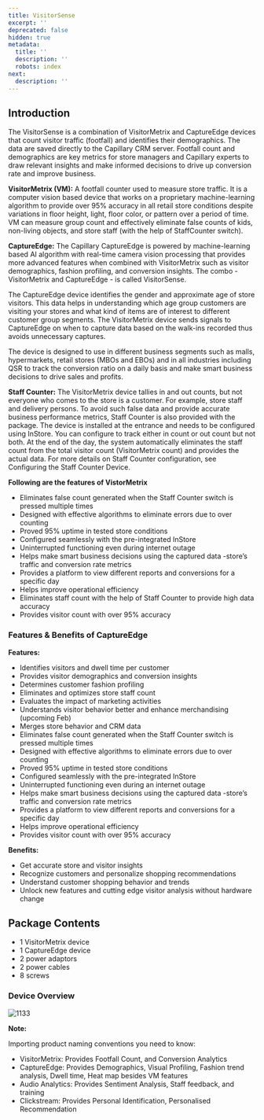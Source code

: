 ```yaml
---
title: VisitorSense
excerpt: ''
deprecated: false
hidden: true
metadata:
  title: ''
  description: ''
  robots: index
next:
  description: ''
---
```

## Introduction

The VisitorSense is a combination of VisitorMetrix and CaptureEdge devices that count visitor traffic (footfall) and identifies their demographics. The data are saved directly to the Capillary CRM server. Footfall count and demographics are key metrics for store managers and Capillary experts to draw relevant insights and make informed decisions to drive up conversion rate and improve business.

**VisitorMetrix (VM):** A footfall counter used to measure store traffic. It is a computer vision based device that works on a proprietary machine-learning algorithm to provide over 95% accuracy in all retail store conditions despite variations in floor height, light, floor color, or pattern over a period of time. VM can measure group count and effectively eliminate false counts of kids, non-living objects, and store staff (with the help of StaffCounter switch). 

**CaptureEdge:** The Capillary CaptureEdge is powered by machine-learning based AI algorithm with real-time camera vision processing that provides more advanced features when combined with VisitorMetrix such as visitor demographics, fashion profiling, and conversion insights. The combo - VisitorMetrix and CaptureEdge - is called VisitorSense.

The CaptureEdge device identifies the gender and approximate age of store visitors.  This data helps in understanding which age group customers are visiting your stores and what kind of items are of interest to different customer group segments. The VisitorMetrix device sends signals to CaptureEdge on when to capture data based on the walk-ins recorded thus avoids unnecessary captures.

The device is designed to use in different business segments such as malls, hypermarkets, retail stores (MBOs and EBOs) and in all industries including QSR to track the conversion ratio on a daily basis and make smart business decisions to drive sales and profits.

**Staff Counter:** The VisitorMetrix device tallies in and out counts, but not everyone who comes to the store is a customer. For example, store staff and delivery persons. To avoid such false data and provide accurate business performance metrics, Staff Counter is also provided with the package. The device is installed at the entrance and needs to be configured using InStore. You can configure to track either in count or out count but not both. At the end of the day, the system automatically eliminates the staff count from the total visitor count (VisitorMetrix count) and provides the actual data.  For more details on Staff Counter configuration, see Configuring the Staff Counter Device.

**Following are the features of VistorMetrix**

* Eliminates false count generated when the Staff Counter switch is pressed multiple times
* Designed with effective algorithms to eliminate errors due to over counting
* Proved 95% uptime in tested store conditions
* Configured seamlessly with the pre-integrated InStore
* Uninterrupted functioning even during internet outage
* Helps make smart business decisions using the captured data -store’s traffic and conversion rate metrics
* Provides a platform to view different reports and conversions for a specific day
* Helps improve operational efficiency
* Eliminates staff count with the help of Staff Counter to provide high data accuracy
* Provides visitor count with over 95% accuracy

### Features & Benefits of CaptureEdge

**Features:**

* Identifies visitors and dwell time per customer
* Provides visitor demographics and conversion insights
* Determines customer fashion profiling
* Eliminates and optimizes store staff count
* Evaluates the impact of marketing activities
* Understands visitor behavior better and enhance merchandising (upcoming Feb)
* Merges store behavior and CRM data
* Eliminates false count generated when the Staff Counter switch is pressed multiple times
* Designed with effective algorithms to eliminate errors due to over counting
* Proved 95% uptime in tested store conditions
* Configured seamlessly with the pre-integrated InStore
* Uninterrupted functioning even during an internet outage
* Helps make smart business decisions using the captured data -store’s traffic and conversion rate metrics
* Provides a platform to view different reports and conversions for a specific day
* Helps improve operational efficiency
* Provides visitor count with over 95% accuracy

**Benefits:**

* Get accurate store and visitor insights
* Recognize customers and personalize shopping recommendations
* Understand customer shopping behavior and trends
* Unlock new features and cutting edge visitor analysis without hardware change

## Package Contents

* 1 VisitorMetrix device
* 1 CaptureEdge device
* 2 power adaptors
* 2 power cables
* 8 screws

### Device Overview

![1133](https://files.readme.io/38845c5-overview.png "overview.png")

**Note:**

Importing product naming conventions you need to know: 

* VisitorMetrix: Provides Footfall Count, and Conversion Analytics
* CaptureEdge:  Provides Demographics, Visual Profiling, Fashion trend analysis, Dwell time, Heat map besides VM features
* Audio Analytics: Provides Sentiment Analysis, Staff feedback, and training
* Clickstream: Provides Personal Identification, Personalised Recommendation
